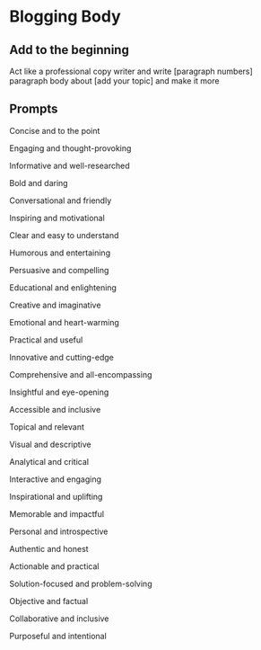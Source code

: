 # Blogging Body

## Add to the beginning
Act like a professional copy writer and write [paragraph numbers] paragraph body about [add your topic] and make it more

## Prompts
Concise and to the point

Engaging and thought-provoking

Informative and well-researched

Bold and daring

Conversational and friendly

Inspiring and motivational

Clear and easy to understand

Humorous and entertaining

Persuasive and compelling

Educational and enlightening

Creative and imaginative

Emotional and heart-warming

Practical and useful

Innovative and cutting-edge

Comprehensive and all-encompassing

Insightful and eye-opening

Accessible and inclusive

Topical and relevant

Visual and descriptive

Analytical and critical

Interactive and engaging

Inspirational and uplifting

Memorable and impactful

Personal and introspective

Authentic and honest

Actionable and practical

Solution-focused and problem-solving

Objective and factual

Collaborative and inclusive

Purposeful and intentional